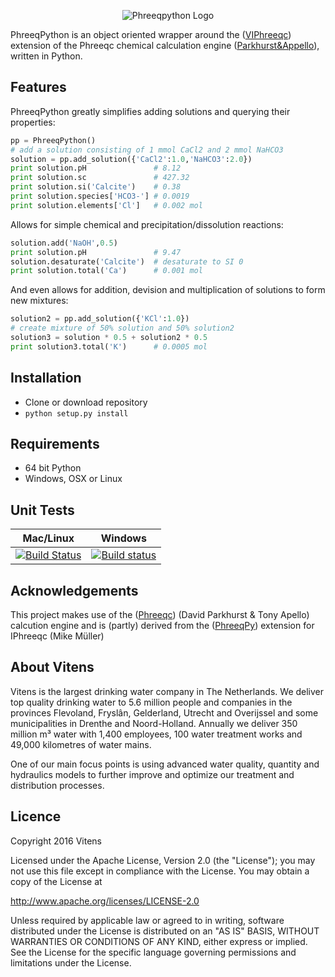 <p align="center">
  <img src="https://github.com/Vitens/phreeqpython/blob/master/logo.png" alt="Phreeqpython Logo"/>
</p>


PhreeqPython is an object oriented wrapper around the ([VIPhreeqc](https://www.github.com/Vitens/VIPhreeqc)) extension of the Phreeqc chemical calculation engine ([Parkhurst&Appello](http://wwwbrr.cr.usgs.gov/projects/GWC_coupled/phreeqc/)), written in Python.

## Features
PhreeqPython greatly simplifies adding solutions and querying their properties:

```python
pp = PhreeqPython()
# add a solution consisting of 1 mmol CaCl2 and 2 mmol NaHCO3
solution = pp.add_solution({'CaCl2':1.0,'NaHCO3':2.0})
print solution.pH               # 8.12
print solution.sc               # 427.32
print solution.si('Calcite')    # 0.38
print solution.species['HCO3-'] # 0.0019
print solution.elements['Cl']   # 0.002 mol
```
Allows for simple chemical and precipitation/dissolution reactions:
```python
solution.add('NaOH',0.5)
print solution.pH               # 9.47
solution.desaturate('Calcite')  # desaturate to SI 0
print solution.total('Ca')      # 0.001 mol
```
And even allows for addition, devision and multiplication of solutions to form new mixtures:
```python
solution2 = pp.add_solution({'KCl':1.0})
# create mixture of 50% solution and 50% solution2
solution3 = solution * 0.5 + solution2 * 0.5
print solution3.total('K')      # 0.0005 mol
```

## Installation
* Clone or download repository
* ```python setup.py install```


## Requirements
* 64 bit Python
* Windows, OSX or Linux

## Unit Tests
| **Mac/Linux** | **Windows** |
|---|---|
| [![Build Status](https://travis-ci.org/Vitens/phreeqpython.svg?branch=master)](https://travis-ci.org/Vitens/phreeqpython) | [![Build status](https://ci.appveyor.com/api/projects/status/lr1jwspxdkgo85bv?svg=true)](https://ci.appveyor.com/project/Vitens/phreeqpython) |

## Acknowledgements
This project makes use of the ([Phreeqc](http://wwwbrr.cr.usgs.gov/projects/GWC_coupled/phreeqc/)) (David Parkhurst & Tony Apello) calcution engine and is (partly) derived from the ([PhreeqPy]([http://www.phreeqpy.com])) extension for IPhreeqc (Mike Müller)

## About Vitens

Vitens is the largest drinking water company in The Netherlands. We deliver top quality drinking water to 5.6 million people and companies in the provinces Flevoland, Fryslân, Gelderland, Utrecht and Overijssel and some municipalities in Drenthe and Noord-Holland. Annually we deliver 350 million m³ water with 1,400 employees, 100 water treatment works and 49,000 kilometres of water mains.

One of our main focus points is using advanced water quality, quantity and hydraulics models to further improve and optimize our treatment and distribution processes.

## Licence

Copyright 2016 Vitens

Licensed under the Apache License, Version 2.0 (the "License"); you may not use this file except in compliance with the License. You may obtain a copy of the License at

http://www.apache.org/licenses/LICENSE-2.0

Unless required by applicable law or agreed to in writing, software distributed under the License is distributed on an "AS IS" BASIS, WITHOUT WARRANTIES OR CONDITIONS OF ANY KIND, either express or implied. See the License for the specific language governing permissions and limitations under the License.
